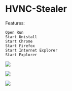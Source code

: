 # HVNC-Stealer

Features:

    Open Run
    Start Unistall
    Start Chrome
    Start Firefox
    Start Internet Explorer
    Start Explorer


<img src="https://i.ibb.co/jrqYCsS/Unbenannt.png" ><br>

<img src="https://i.ibb.co/Wk5L6dY/Unbggnt.png" ><br>

<img src="https://i.ibb.co/gSk8YLm/ff.png" ><br>
